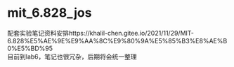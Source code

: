 # mit_6.828_jos
配套实验笔记资料安排https://khalil-chen.gitee.io/2021/11/29/MIT-6.828%E5%AE%9E%E9%AA%8C%E9%80%9A%E5%85%B3%E8%AE%B0%E5%BD%95  
目前到lab6，笔记也很冗杂，后期将会统一整理

